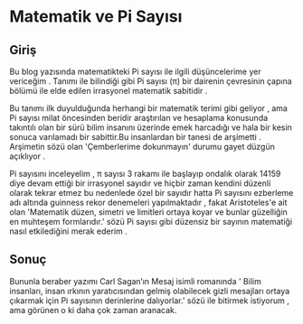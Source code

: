 # Matematik ve Pi Sayısı

## Giriş 

Bu blog yazısında matematikteki Pi sayısı ile ilgili düşüncelerime yer vericeğim . Tanımı ile bilindiği gibi Pi sayısı (π) bir dairenin çevresinin çapına bölümü ile elde edilen irrasyonel matematik sabitidir .


Bu tanımı ilk duyulduğunda herhangi bir  matematik terimi gibi geliyor , ama Pi sayısı milat öncesinden beridir araştırılan ve hesaplama konusunda takıntılı olan bir sürü bilim insanını üzerinde emek harcadığı ve hala bir kesin sonuca varılamadı bir sabittir.Bu insanlardan bir tanesi de arşimetti . Arşimetin sözü olan 'Çemberlerime dokunmayın' durumu gayet düzgün açıklıyor .

Pi sayısını inceleyelim , π sayısı  3 rakamı ile başlayıp ondalık olarak 14159 diye devam ettiği bir irrasyonel sayıdır ve hiçbir zaman kendini düzenli olarak tekrar etmez bu nedenlede özel bir sayıdır hatta Pi sayısını ezberleme adı altında guinness rekor denemeleri yapılmaktadır , fakat Aristoteles'e ait olan 'Matematik düzen, simetri ve limitleri ortaya koyar ve bunlar güzelliğin en muhteşem formlarıdır.' sözü Pi sayısı gibi düzensiz bir sayının matematiği nasıl etkilediğini merak ederim . 

## Sonuç

Bununla beraber yazımı Carl Sagan’ın Mesaj isimli romanında ' Bilim insanları, insan ırkının yaratıcısından gelmiş olabilecek gizli mesajları ortaya çıkarmak için Pi sayısının derinlerine dalıyorlar.' sözü ile bitirmek istiyorum , ama görünen o ki daha çok zaman aranacak.